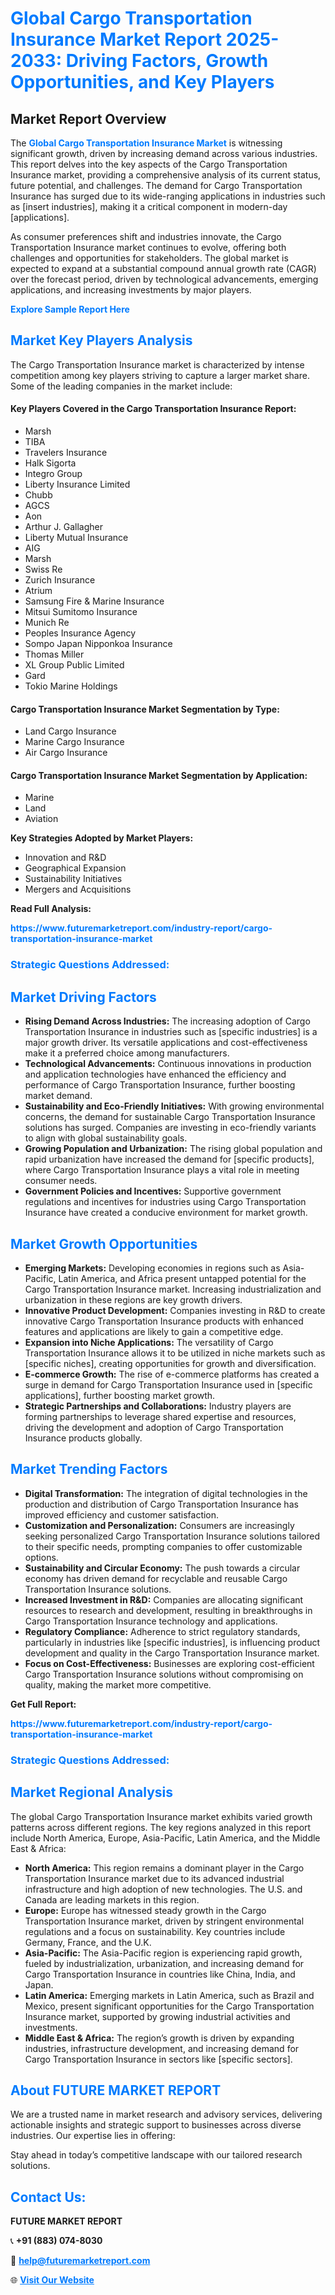 <h1 style="color: #007BFF;">Global Cargo Transportation Insurance Market Report 2025-2033: Driving Factors, Growth Opportunities, and Key Players</h1>

<section id="overview">
<h2>Market Report Overview</h2>
<p>The <a href="https://www.futuremarketreport.com/industry-report/cargo-transportation-insurance-market" style="color: #007BFF; text-decoration: none;"><strong>Global Cargo Transportation Insurance Market</strong></a> is witnessing significant growth, driven by increasing demand across various industries. This report delves into the key aspects of the Cargo Transportation Insurance market, providing a comprehensive analysis of its current status, future potential, and challenges. The demand for Cargo Transportation Insurance has surged due to its wide-ranging applications in industries such as [insert industries], making it a critical component in modern-day [applications].</p>
<p>As consumer preferences shift and industries innovate, the Cargo Transportation Insurance market continues to evolve, offering both challenges and opportunities for stakeholders. The global market is expected to expand at a substantial compound annual growth rate (CAGR) over the forecast period, driven by technological advancements, emerging applications, and increasing investments by major players.</p>
</section>

<section id="overview">
<p><a href="https://www.futuremarketreport.com/request-sample/reportId=60285" style="color: #007BFF; text-decoration: none;"><strong>Explore Sample Report Here</strong></a></p>
</section>

<section id="key-players">
<h2 style="color: #007BFF;">Market Key Players Analysis</h2>
<p>The Cargo Transportation Insurance market is characterized by intense competition among key players striving to capture a larger market share. Some of the leading companies in the market include:</p>
<h4>Key Players Covered in the Cargo Transportation Insurance Report:</h4>
<ul><li>Marsh</li><li>TIBA</li><li>Travelers Insurance</li><li>Halk Sigorta</li><li>Integro Group</li><li>Liberty Insurance Limited</li><li>Chubb</li><li>AGCS</li><li>Aon</li><li>Arthur J. Gallagher</li><li>Liberty Mutual Insurance</li><li>AIG</li><li>Marsh</li><li>Swiss Re</li><li>Zurich Insurance</li><li>Atrium</li><li>Samsung Fire &amp; Marine Insurance</li><li>Mitsui Sumitomo Insurance</li><li>Munich Re</li><li>Peoples Insurance Agency</li><li>Sompo Japan Nipponkoa Insurance</li><li>Thomas Miller</li><li>XL Group Public Limited</li><li>Gard</li><li>Tokio Marine Holdings</li></ul>
<h4>Cargo Transportation Insurance Market Segmentation by Type:</h4>
<ul><li>Land Cargo Insurance</li><li>Marine Cargo Insurance</li><li>Air Cargo Insurance</li></ul>

<h4>Cargo Transportation Insurance Market Segmentation by Application:</h4>
<ul><li>Marine</li><li>Land</li><li>Aviation</li></ul>
<p><strong>Key Strategies Adopted by Market Players:</strong></p>
<ul>
<li>Innovation and R&D</li>
<li>Geographical Expansion</li>
<li>Sustainability Initiatives</li>
<li>Mergers and Acquisitions</li>
</ul>
</section>

<section>
<p><strong>Read Full Analysis: </strong></p><a href="https://www.futuremarketreport.com/industry-report/cargo-transportation-insurance-market" style="color: #007BFF; text-decoration: none;"><strong>https://www.futuremarketreport.com/industry-report/cargo-transportation-insurance-market</strong></a>
<h3 style="color: #007BFF;">Strategic Questions Addressed:</h3>
</section>

<section id="driving-factors">
<h2 style="color: #007BFF;">Market Driving Factors</h2>
<ul>
<li><strong>Rising Demand Across Industries:</strong> The increasing adoption of Cargo Transportation Insurance in industries such as [specific industries] is a major growth driver. Its versatile applications and cost-effectiveness make it a preferred choice among manufacturers.</li>
<li><strong>Technological Advancements:</strong> Continuous innovations in production and application technologies have enhanced the efficiency and performance of Cargo Transportation Insurance, further boosting market demand.</li>
<li><strong>Sustainability and Eco-Friendly Initiatives:</strong> With growing environmental concerns, the demand for sustainable Cargo Transportation Insurance solutions has surged. Companies are investing in eco-friendly variants to align with global sustainability goals.</li>
<li><strong>Growing Population and Urbanization:</strong> The rising global population and rapid urbanization have increased the demand for [specific products], where Cargo Transportation Insurance plays a vital role in meeting consumer needs.</li>
<li><strong>Government Policies and Incentives:</strong> Supportive government regulations and incentives for industries using Cargo Transportation Insurance have created a conducive environment for market growth.</li>
</ul>
</section>

<section id="growth-opportunities">
<h2 style="color: #007BFF;">Market Growth Opportunities</h2>
<ul>
<li><strong>Emerging Markets:</strong> Developing economies in regions such as Asia-Pacific, Latin America, and Africa present untapped potential for the Cargo Transportation Insurance market. Increasing industrialization and urbanization in these regions are key growth drivers.</li>
<li><strong>Innovative Product Development:</strong> Companies investing in R&D to create innovative Cargo Transportation Insurance products with enhanced features and applications are likely to gain a competitive edge.</li>
<li><strong>Expansion into Niche Applications:</strong> The versatility of Cargo Transportation Insurance allows it to be utilized in niche markets such as [specific niches], creating opportunities for growth and diversification.</li>
<li><strong>E-commerce Growth:</strong> The rise of e-commerce platforms has created a surge in demand for Cargo Transportation Insurance used in [specific applications], further boosting market growth.</li>
<li><strong>Strategic Partnerships and Collaborations:</strong> Industry players are forming partnerships to leverage shared expertise and resources, driving the development and adoption of Cargo Transportation Insurance products globally.</li>
</ul>
</section>

<section id="trending-factors">
<h2 style="color: #007BFF;">Market Trending Factors</h2>
<ul>
<li><strong>Digital Transformation:</strong> The integration of digital technologies in the production and distribution of Cargo Transportation Insurance has improved efficiency and customer satisfaction.</li>
<li><strong>Customization and Personalization:</strong> Consumers are increasingly seeking personalized Cargo Transportation Insurance solutions tailored to their specific needs, prompting companies to offer customizable options.</li>
<li><strong>Sustainability and Circular Economy:</strong> The push towards a circular economy has driven demand for recyclable and reusable Cargo Transportation Insurance solutions.</li>
<li><strong>Increased Investment in R&D:</strong> Companies are allocating significant resources to research and development, resulting in breakthroughs in Cargo Transportation Insurance technology and applications.</li>
<li><strong>Regulatory Compliance:</strong> Adherence to strict regulatory standards, particularly in industries like [specific industries], is influencing product development and quality in the Cargo Transportation Insurance market.</li>
<li><strong>Focus on Cost-Effectiveness:</strong> Businesses are exploring cost-efficient Cargo Transportation Insurance solutions without compromising on quality, making the market more competitive.</li>
</ul>
</section>

<section>
<p><strong>Get Full Report: </strong></p><a href="https://www.futuremarketreport.com/industry-report/cargo-transportation-insurance-market" style="color: #007BFF; text-decoration: none;"><strong>https://www.futuremarketreport.com/industry-report/cargo-transportation-insurance-market</strong></a>
<h3 style="color: #007BFF;">Strategic Questions Addressed:</h3>
</section>


<section id="regional-analysis">
<h2 style="color: #007BFF;">Market Regional Analysis</h2>
<p>The global Cargo Transportation Insurance market exhibits varied growth patterns across different regions. The key regions analyzed in this report include North America, Europe, Asia-Pacific, Latin America, and the Middle East & Africa:</p>
<ul>
<li><strong>North America:</strong> This region remains a dominant player in the Cargo Transportation Insurance market due to its advanced industrial infrastructure and high adoption of new technologies. The U.S. and Canada are leading markets in this region.</li>
<li><strong>Europe:</strong> Europe has witnessed steady growth in the Cargo Transportation Insurance market, driven by stringent environmental regulations and a focus on sustainability. Key countries include Germany, France, and the U.K.</li>
<li><strong>Asia-Pacific:</strong> The Asia-Pacific region is experiencing rapid growth, fueled by industrialization, urbanization, and increasing demand for Cargo Transportation Insurance in countries like China, India, and Japan.</li>
<li><strong>Latin America:</strong> Emerging markets in Latin America, such as Brazil and Mexico, present significant opportunities for the Cargo Transportation Insurance market, supported by growing industrial activities and investments.</li>
<li><strong>Middle East & Africa:</strong> The region’s growth is driven by expanding industries, infrastructure development, and increasing demand for Cargo Transportation Insurance in sectors like [specific sectors].</li>
</ul>
</section>

<footer>
<h2 style="color: #007BFF;">About FUTURE MARKET REPORT</h2>
<p>We are a trusted name in market research and advisory services, delivering actionable insights and strategic support to businesses across diverse industries. Our expertise lies in offering:</p>

<p>Stay ahead in today’s competitive landscape with our tailored research solutions.</p>

<h2 style="color: #007BFF;">Contact Us:</h2>
<p><strong>FUTURE MARKET REPORT</strong></p>
<p>📞 <strong>+91 (883) 074-8030</strong></p>
<p>📧 <strong><a href="mailto:help@futuremarketreport.com" style="color: #007BFF;">help@futuremarketreport.com</a></strong></p>
<p>🌐 <strong><a href="https://www.futuremarketreport.com/" style="color: #007BFF;">Visit Our Website</a></strong></p>
</footer>